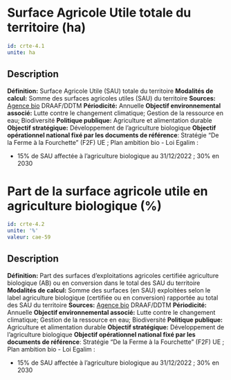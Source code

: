 # Surface Agricole Utile totale du territoire (ha)
```yaml
id: crte-4.1
unite: ha
```
## Description

**Définition:** Surface Agricole Utile (SAU) totale du territoire
**Modalités de calcul:** Somme des surfaces agricoles utiles (SAU) du territoire
**Sources:** <a href="https://www.agencebio.org/vos-outils/les-chiffres-cles/">Agence bio</a> DRAAF/DDTM
**Périodicité:** Annuelle
**Objectif environnemental associé:** Lutte contre le changement climatique; Gestion de la ressource en eau; Biodiversité
**Politique publique:** Agriculture et alimentation durable
**Objectif stratégique:** Développement de l’agriculture biologique
**Objectif opérationnel national fixé par les documents de référence**: Stratégie “De la Ferme à la Fourchette” (F2F) UE ; Plan ambition bio - Loi Egalim :
- 15% de SAU affectée à l’agriculture biologique au 31/12/2022 ; 30% en 2030

# Part de la surface agricole utile en agriculture biologique (%)
```yaml
id: crte-4.2
unite: '%'
valeur: cae-59
```
## Description

**Définition:** Part des surfaces d’exploitations agricoles certifiée agriculture biologique (AB) ou en conversion dans le total des SAU du territoire
**Modalités de calcul:** Somme des surfaces (en SAU) exploitées selon le label agriculture biologique (certifiée ou en conversion) rapportée au total des SAU du territoire
**Sources:** <a href="https://www.agencebio.org/vos-outils/les-chiffres-cles/">Agence bio</a> DRAAF/DDTM
**Périodicité:** Annuelle
**Objectif environnemental associé:** Lutte contre le changement climatique; Gestion de la ressource en eau; Biodiversité
**Politique publique:** Agriculture et alimentation durable
**Objectif stratégique:** Développement de l’agriculture biologique
**Objectif opérationnel national fixé par les documents de référence**: Stratégie “De la Ferme à la Fourchette” (F2F) UE ; Plan ambition bio - Loi Egalim :
- 15% de SAU affectée à l’agriculture biologique au 31/12/2022 ; 30% en 2030